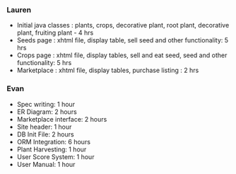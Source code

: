 ### Lauren 
- Initial java classes : plants, crops, decorative plant, root plant, decorative plant, fruiting plant - 4 hrs
- Seeds page : xhtml file, display table, sell seed and other functionality: 5 hrs 
- Crops page : xhtml file, display tables, sell and eat seed, seed and other functionality: 5 hrs 
- Marketplace : xhtml file, display tables, purchase listing : 2 hrs 

### Evan
- Spec writing: 1 hour
- ER Diagram: 2 hours
- Marketplace interface: 2 hours
- Site header: 1 hour
- DB Init File: 2 hours
- ORM Integration: 6 hours
- Plant Harvesting: 1 hour
- User Score System: 1 hour
- User Manual: 1 hour
